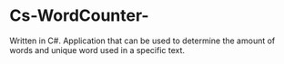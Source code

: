 # Cs-WordCounter-
Written in C#.
Application that can be used to determine the amount of words and unique word used in a specific text.

